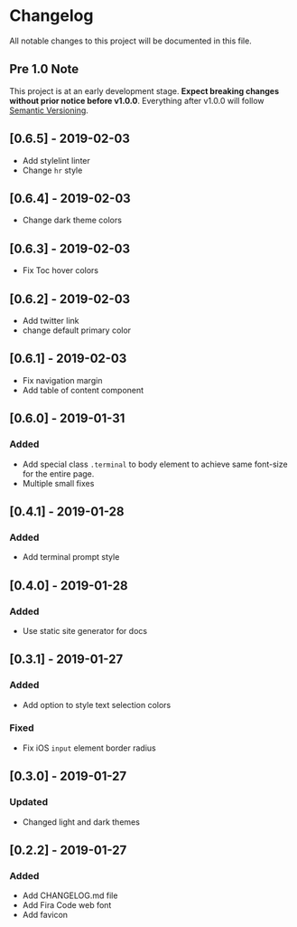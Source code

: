# Changelog
All notable changes to this project will be documented in this file.

## Pre 1.0 Note
This project is at an early development stage. **Expect breaking changes without prior notice before v1.0.0**.
Everything after v1.0.0 will follow [Semantic Versioning](https://semver.org/).

## [0.6.5] - 2019-02-03
- Add stylelint linter
- Change `hr` style

## [0.6.4] - 2019-02-03
- Change dark theme colors

## [0.6.3] - 2019-02-03
- Fix Toc hover colors

## [0.6.2] - 2019-02-03
- Add twitter link
- change default primary color

## [0.6.1] - 2019-02-03
- Fix navigation margin
- Add table of content component

## [0.6.0] - 2019-01-31
### Added
- Add special class `.terminal` to body element to achieve same font-size for the entire page.
- Multiple small fixes

## [0.4.1] - 2019-01-28
### Added
- Add terminal prompt style

## [0.4.0] - 2019-01-28
### Added
- Use static site generator for docs

## [0.3.1] - 2019-01-27
### Added
- Add option to style text selection colors

### Fixed
- Fix iOS `input` element border radius

## [0.3.0] - 2019-01-27
### Updated
- Changed light and dark themes

## [0.2.2] - 2019-01-27
### Added
- Add CHANGELOG.md file
- Add Fira Code web font
- Add favicon